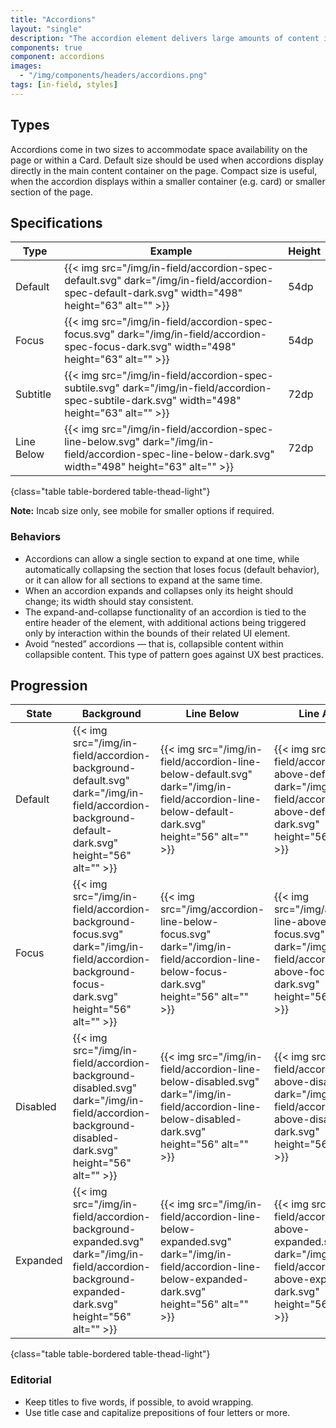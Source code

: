 ```yaml
---
title: "Accordions"
layout: "single"
description: "The accordion element delivers large amounts of content in a small space through progressive disclosure."
components: true
component: accordions
images:
  - "/img/components/headers/accordions.png"
tags: [in-field, styles]
---
```


## Types

Accordions come in two sizes to accommodate space availability on the page or within a Card. Default size should be used when accordions display directly in the main content container on the page. Compact size is useful, when the accordion displays within a smaller container (e.g. card) or smaller section of the page.

## Specifications

<!-- prettier-ignore-start -->
| Type     | Example                                                                            | Height |
|------------| ---------------------------------------------------------------------------------- | ------ |
| Default    | {{< img src="/img/in-field/accordion-spec-default.svg" dark="/img/in-field/accordion-spec-default-dark.svg" width="498" height="63" alt="" >}} | 54dp   |
| Focus      | {{< img src="/img/in-field/accordion-spec-focus.svg" dark="/img/in-field/accordion-spec-focus-dark.svg" width="498" height="63" alt="" >}} | 54dp   |
| Subtitle   | {{< img src="/img/in-field/accordion-spec-subtile.svg" dark="/img/in-field/accordion-spec-subtile-dark.svg" width="498" height="63" alt="" >}} | 72dp   |
| Line Below | {{< img src="/img/in-field/accordion-spec-line-below.svg" dark="/img/in-field/accordion-spec-line-below-dark.svg" width="498" height="63" alt="" >}} | 72dp   |
{class="table table-bordered table-thead-light"}
<!-- prettier-ignore-end -->

**Note:** Incab size only, see mobile for smaller options if required.

### Behaviors

- Accordions can allow a single section to expand at one time, while automatically collapsing the section that loses focus (default behavior), or it can allow for all sections to expand at the same time.
- When an accordion expands and collapses only its height should change; its width should stay consistent.
- The expand-and-collapse functionality of an accordion is tied to the entire header of the element, with additional actions being triggered only by interaction within the bounds of their related UI element.
- Avoid “nested” accordions — that is, collapsible content within collapsible content. This type of pattern goes against UX best practices.

## Progression

<!-- prettier-ignore-start -->
| State    | Background                                                                   | Line Below                                                                         | Line Above |
| -------- | ---------------------------------------------------------------------------------- | ---------------------------------------------------------------------------------- | ---------- |
| Default  | {{< img src="/img/in-field/accordion-background-default.svg" dark="/img/in-field/accordion-background-default-dark.svg" height="56" alt="" >}} | {{< img src="/img/in-field/accordion-line-below-default.svg" dark="/img/in-field/accordion-line-below-default-dark.svg" height="56" alt="" >}} | {{< img src="/img/in-field/accordion-line-above-default.svg" dark="/img/in-field/accordion-line-above-default-dark.svg" height="56" alt="" >}} |
| Focus    | {{< img src="/img/in-field/accordion-background-focus.svg" dark="/img/in-field/accordion-background-focus-dark.svg" height="56" alt="" >}} | {{< img src="/img/accordion-line-below-focus.svg" dark="/img/in-field/accordion-line-below-focus-dark.svg" height="56" alt="" >}} | {{< img src="/img/accordion-line-above-focus.svg" dark="/img/in-field/accordion-line-above-focus-dark.svg" height="56"" alt="" >}} |
| Disabled | {{< img src="/img/in-field/accordion-background-disabled.svg" dark="/img/in-field/accordion-background-disabled-dark.svg" height="56" alt="" >}} | {{< img src="/img/in-field/accordion-line-below-disabled.svg" dark="/img/in-field/accordion-line-below-disabled-dark.svg" height="56" alt="" >}} | {{< img src="/img/in-field/accordion-line-above-disabled.svg" dark="/img/in-field/accordion-line-above-disabled-dark.svg" height="56" alt="" >}} |
| Expanded | {{< img src="/img/in-field/accordion-background-expanded.svg" dark="/img/in-field/accordion-background-expanded-dark.svg" height="56" alt="" >}} | {{< img src="/img/in-field/accordion-line-below-expanded.svg" dark="/img/in-field/accordion-line-below-expanded-dark.svg" height="56" alt="" >}} | {{< img src="/img/in-field/accordion-line-above-expanded.svg" dark="/img/in-field/accordion-line-above-expanded-dark.svg" height="56" alt="" >}} |
{class="table table-bordered table-thead-light"}
<!-- prettier-ignore-end -->

### Editorial

- Keep titles to five words, if possible, to avoid wrapping.
- Use title case and capitalize prepositions of four letters or more.
